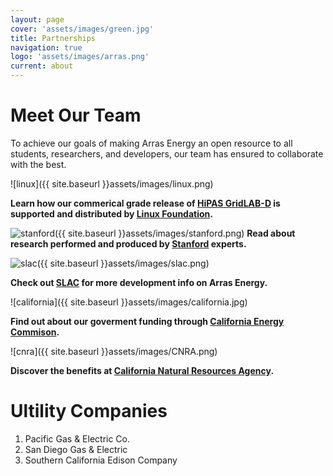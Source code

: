 ```yaml
---
layout: page
cover: 'assets/images/green.jpg'
title: Partnerships
navigation: true
logo: 'assets/images/arras.png'
current: about
---
```

# Meet Our Team
To achieve our goals of making Arras Energy an open resource to all students, researchers, and developers, our team has ensured to collaborate with the best.

![linux]({{ site.baseurl }}assets/images/linux.png)

**Learn how our commerical grade release of [HiPAS GridLAB-D][HiPAS GridLAB-D] is supported and distributed by [Linux Foundation][Linux Foundation].**

![stanford]({{ site.baseurl }}assets/images/stanford.png)
**Read about research performed and produced by [Stanford][Stanford] experts.**

![slac]({{ site.baseurl }}assets/images/slac.png)

**Check out [SLAC][SLAC] for more development info on Arras Energy.**

![california]({{ site.baseurl }}assets/images/california.jpg)

**Find out about our goverment funding through [California Energy Commison][California Energy Commison].**

![cnra]({{ site.baseurl }}assets/images/CNRA.png)

**Discover the benefits at [California Natural Resources Agency][California Natural Resources Agency].**

# Ultility Companies
1. Pacific Gas & Electric Co.
2. San Diego Gas & Electric
3. Southern California Edison Company

[Google]: https://google.com
[jekyll-gh]: https://github.com/jekyll/jekyll
[jekyll-talk]: https://talk.jekyllrb.com/

[slac]: https://www6.slac.stanford.edu/
[stanford]:   https://stanford.edu
[Linux Foundation]: https://www.linuxfoundation.org/ 
[HiPAS GridLAB-D]: https://github.com/arras-energy  
[California Energy Commison]: https://www.energy.ca.gov/
[pg&e]: https://www.pge.com/
[California Natural Resources Agency]: https://resources.ca.gov/
[California Natural Resources Agency]: https://resources.ca.gov/
[California Natural Resources Agency]: https://resources.ca.gov/
